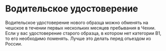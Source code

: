 # Водительское удостоверение

Водительское удостоверение нового образца можно обменять на чешское в течении первых нескольких месяцев пребывания в Чехии.
Если у вас удостоверение старого образца, в котором нет категории B1, то его необходимо поменять. Лучше это делать перед отьездом из России.